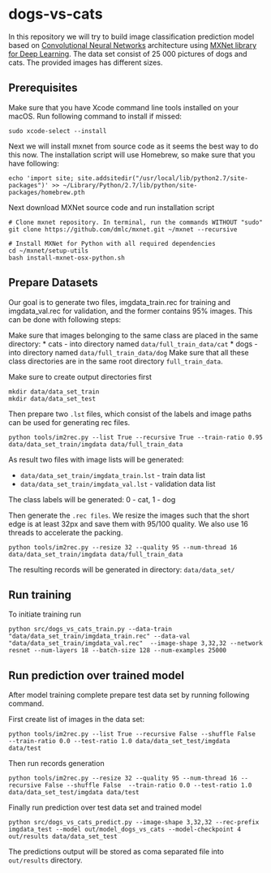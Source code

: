 # dogs-vs-cats
In this repository we will try to build image classification prediction model based on [Convolutional Neural Networks][2] architecture using [MXNet library for Deep Learning][1].
The data set consist of 25 000 pictures of dogs and cats. The provided images has different sizes.

## Prerequisites

Make sure that you have Xcode command line tools installed on your macOS. 
Run following command to install if missed:
```
sudo xcode-select --install
```

Next we will install mxnet from source code as it seems the best way to do this now.
The installation script will use Homebrew, so make sure that you have following:
```
echo 'import site; site.addsitedir("/usr/local/lib/python2.7/site-packages")' >> ~/Library/Python/2.7/lib/python/site-packages/homebrew.pth
```
Next download MXNet source code and run installation script
```
# Clone mxnet repository. In terminal, run the commands WITHOUT "sudo"
git clone https://github.com/dmlc/mxnet.git ~/mxnet --recursive

# Install MXNet for Python with all required dependencies
cd ~/mxnet/setup-utils
bash install-mxnet-osx-python.sh
```

## Prepare Datasets
Our goal is to generate two files, imgdata_train.rec for training and imgdata_val.rec for validation, and the former contains 95% images.
This can be done with following steps:

Make sure that images belonging to the same class are placed in the same directory:
	* cats - into directory named `data/full_train_data/cat`
	* dogs - into directory named `data/full_train_data/dog`
Make sure that all these class directories are in the same root directory `full_train_data`.

Make sure to create output directories first
```
mkdir data/data_set_train
mkdir data/data_set_test
```

Then prepare two `.lst` files, which consist of the labels and image paths can be used for generating rec files.
```
python tools/im2rec.py --list True --recursive True --train-ratio 0.95 data/data_set_train/imgdata data/full_train_data
```
As result two files with image lists will be generated:

* `data/data_set_train/imgdata_train.lst` - train data list
* `data/data_set_train/imgdata_val.lst` - validation data list

The class labels will be generated: 0 - cat, 1 - dog

Then generate the `.rec files`. We resize the images such that the short edge is at least 32px and save them with 95/100 quality. We also use 16 threads to accelerate the packing.
```
python tools/im2rec.py --resize 32 --quality 95 --num-thread 16 data/data_set_train/imgdata data/full_train_data
```
The resulting records will be generated in directory: `data/data_set/`


## Run training
To initiate training run
```
python src/dogs_vs_cats_train.py --data-train "data/data_set_train/imgdata_train.rec" --data-val "data/data_set_train/imgdata_val.rec"  --image-shape 3,32,32 --network resnet --num-layers 18 --batch-size 128 --num-examples 25000
```

## Run prediction over trained model
After model training complete prepare test data set by running following command.

First create list of images in the data set:
```
python tools/im2rec.py --list True --recursive False --shuffle False  --train-ratio 0.0 --test-ratio 1.0 data/data_set_test/imgdata data/test
```

Then run records generation
```
python tools/im2rec.py --resize 32 --quality 95 --num-thread 16 --recursive False --shuffle False  --train-ratio 0.0 --test-ratio 1.0 data/data_set_test/imgdata data/test
```

Finally run prediction over test data set and trained model
```
python src/dogs_vs_cats_predict.py --image-shape 3,32,32 --rec-prefix imgdata_test --model out/model_dogs_vs_cats --model-checkpoint 4 out/results data/data_set_test
```
The predictions output will be stored as coma separated file into `out/results` directory.


[1]: http://mxnet.io
[2]: http://deeplearning.net/tutorial/lenet.html
